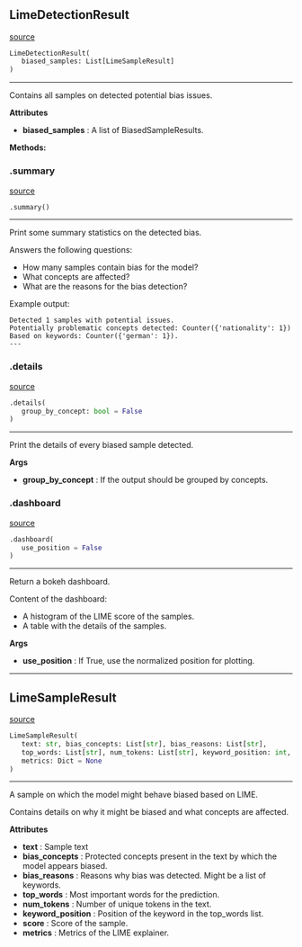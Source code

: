 #


## LimeDetectionResult
[source](https://github.com/biaslyze-dev/biaslyze/blob/main/biaslyze/results/lime_detection_results.py/#L49)
```python 
LimeDetectionResult(
   biased_samples: List[LimeSampleResult]
)
```


---
Contains all samples on detected potential bias issues.


**Attributes**

* **biased_samples**  : A list of BiasedSampleResults.



**Methods:**


### .summary
[source](https://github.com/biaslyze-dev/biaslyze/blob/main/biaslyze/results/lime_detection_results.py/#L59)
```python
.summary()
```

---
Print some summary statistics on the detected bias.

Answers the following questions:

- How many samples contain bias for the model?
- What concepts are affected?
- What are the reasons for the bias detection?

Example output:
```
Detected 1 samples with potential issues.
Potentially problematic concepts detected: Counter({'nationality': 1})
Based on keywords: Counter({'german': 1}).
---
```

### .details
[source](https://github.com/biaslyze-dev/biaslyze/blob/main/biaslyze/results/lime_detection_results.py/#L77)
```python
.details(
   group_by_concept: bool = False
)
```

---
Print the details of every biased sample detected.


**Args**

* **group_by_concept**  : If the output should be grouped by concepts.


### .dashboard
[source](https://github.com/biaslyze-dev/biaslyze/blob/main/biaslyze/results/lime_detection_results.py/#L114)
```python
.dashboard(
   use_position = False
)
```

---
Return a bokeh dashboard.

Content of the dashboard:
- A histogram of the LIME score of the samples.
- A table with the details of the samples.


**Args**

* **use_position**  : If True, use the normalized position for plotting.


----


## LimeSampleResult
[source](https://github.com/biaslyze-dev/biaslyze/blob/main/biaslyze/results/lime_detection_results.py/#L9)
```python 
LimeSampleResult(
   text: str, bias_concepts: List[str], bias_reasons: List[str],
   top_words: List[str], num_tokens: List[str], keyword_position: int, score: float,
   metrics: Dict = None
)
```


---
A sample on which the model might behave biased based on LIME.

Contains details on why it might be biased and what concepts are affected.


**Attributes**

* **text**  : Sample text
* **bias_concepts**  : Protected concepts present in the text by which the model appears biased.
* **bias_reasons**  : Reasons why bias was detected. Might be a list of keywords.
* **top_words**  : Most important words for the prediction.
* **num_tokens**  : Number of unique tokens in the text.
* **keyword_position**  : Position of the keyword in the top_words list.
* **score**  : Score of the sample.
* **metrics**  : Metrics of the LIME explainer.


